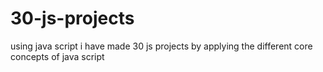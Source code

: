 # 30-js-projects
using java script i have made 30 js projects by applying the different core concepts of java script
